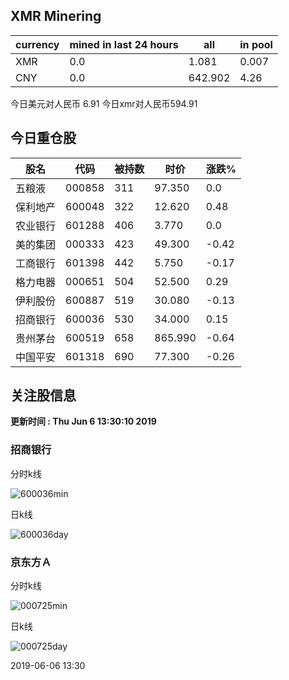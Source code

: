 ## XMR Minering

|currency|mined in last 24 hours|all|in pool|
|---|---|---|---|
|XMR|0.0|1.081|0.007|
|CNY|0.0|642.902|4.26|

今日美元对人民币 6.91	今日xmr对人民币594.91


## 今日重仓股 

|股名|代码|被持数|时价|涨跌%|
|---|---|---|---|---|
|五粮液|000858|311|97.350|0.0|
|保利地产|600048|322|12.620|0.48|
|农业银行|601288|406|3.770|0.0|
|美的集团|000333|423|49.300|-0.42|
|工商银行|601398|442|5.750|-0.17|
|格力电器|000651|504|52.500|0.29|
|伊利股份|600887|519|30.080|-0.13|
|招商银行|600036|530|34.000|0.15|
|贵州茅台|600519|658|865.990|-0.64|
|中国平安|601318|690|77.300|-0.26|

## 关注股信息
**更新时间 : Thu Jun  6 13:30:10 2019**
### 招商银行 
分时k线

![600036min](http://image.sinajs.cn/newchart/min/n/sh600036.gif)

日k线

![600036day](http://image.sinajs.cn/newchart/daily/n/sh600036.gif)

### 京东方Ａ 
分时k线

![000725min](http://image.sinajs.cn/newchart/min/n/sz000725.gif)

日k线

![000725day](http://image.sinajs.cn/newchart/daily/n/sz000725.gif)

2019-06-06 13:30